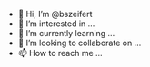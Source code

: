- 👋 Hi, I’m @bszeifert
- 👀 I’m interested in ...
- 🌱 I’m currently learning ...
- 💞️ I’m looking to collaborate on ...
- 📫 How to reach me ...

<!---
bszeifert/bszeifert is a ✨ special ✨ repository because its `README.md` (this file) appears on your GitHub profile.
You can click the Preview link to take a look at your changes.
--->
